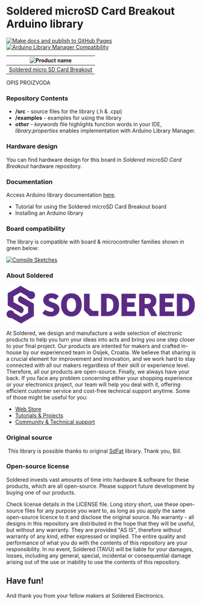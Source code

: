 # Soldered microSD Card Breakout Arduino library

[![Make docs and publish to GitHub Pages](https://github.com/SolderedElectronics/Soldered-SD-Card-Arduino-Library/actions/workflows/make_docs.yml/badge.svg?branch=dev)](https://github.com/SolderedElectronics/Soldered-SD-Card-Arduino-Library/actions/workflows/make_docs.yml)
[![Arduino Library Manager Compatibility](https://github.com/SolderedElectronics/Soldered-SD-Card-Arduino-Library/actions/workflows/arduino_lint.yml/badge.svg?branch=dev)](https://github.com/SolderedElectronics/Soldered-SD-Card-Arduino-Library/actions/workflows/arduino_lint.yml)

| ![Product name](https://upload.wikimedia.org/wikipedia/commons/8/8f/Example_image.svg) |
| :------------------------------------------------------------------------------------: |
|                      [Soldered micro SD Card Breakout](https://www.solde.red/333050)                      |

OPIS PROIZVODA

### Repository Contents

- **/src** - source files for the library (.h & .cpp)
- **/examples** - examples for using the library
- **_other_** - _keywords_ file highlights function words in your IDE, _library.properties_ enables implementation with Arduino Library Manager.

### Hardware design

You can find hardware design for this board in _Soldered microSD Card Breakout_ hardware repository.

### Documentation

Access Arduino library documentation [here](https://SolderedElectronics.github.io/Soldered-Generic-Arduino-Library/).

- Tutorial for using the Soldered microSD Card Breakout board
- Installing an Arduino library

### Board compatibility

The library is compatible with board & microcontroller families shown in green below:

[![Compile Sketches](http://github-actions.40ants.com/SolderedElectronics/Soldered-Generic-Arduino-Library/matrix.svg?branch=dev&only=Compile%20Sketches)](https://github.com/SolderedElectronics/Soldered-SD-Card-Arduino-Library/actions/workflows/compile_test.yml)

### About Soldered

<img src="https://raw.githubusercontent.com/SolderedElectronics/Soldered-Generic-Arduino-Library/dev/extras/Soldered-logo-color.png" alt="soldered-logo" width="500"/>

At Soldered, we design and manufacture a wide selection of electronic products to help you turn your ideas into acts and bring you one step closer to your final project. Our products are intented for makers and crafted in-house by our experienced team in Osijek, Croatia. We believe that sharing is a crucial element for improvement and innovation, and we work hard to stay connected with all our makers regardless of their skill or experience level. Therefore, all our products are open-source. Finally, we always have your back. If you face any problem concerning either your shopping experience or your electronics project, our team will help you deal with it, offering efficient customer service and cost-free technical support anytime. Some of those might be useful for you:

- [Web Store](https://www.soldered.com/shop)
- [Tutorials & Projects](https://soldered.com/learn)
- [Community & Technical support](https://soldered.com/community)

### Original source
​
This library is possible thanks to original [SdFat](https://github.com/greiman/SdFat) library. Thank you, Bill.

### Open-source license

Soldered invests vast amounts of time into hardware & software for these products, which are all open-source. Please support future development by buying one of our products.

Check license details in the LICENSE file. Long story short, use these open-source files for any purpose you want to, as long as you apply the same open-source licence to it and disclose the original source. No warranty - all designs in this repository are distributed in the hope that they will be useful, but without any warranty. They are provided "AS IS", therefore without warranty of any kind, either expressed or implied. The entire quality and performance of what you do with the contents of this repository are your responsibility. In no event, Soldered (TAVU) will be liable for your damages, losses, including any general, special, incidental or consequential damage arising out of the use or inability to use the contents of this repository.

## Have fun!

And thank you from your fellow makers at Soldered Electronics.
